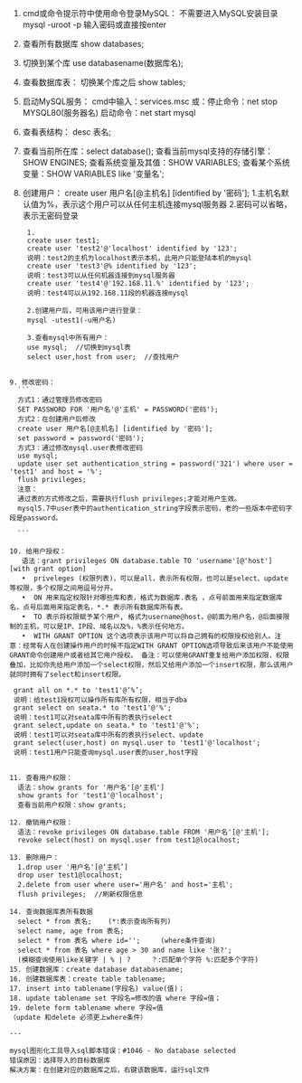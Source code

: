 1. cmd或命令提示符中使用命令登录MySQL：
     不需要进入MySQL安装目录
     mysql -uroot -p
     输入密码或直接按enter

2. 查看所有数据库
     show databases;

3. 切换到某个库
      use databasename(数据库名);

4. 查看数据库表：
     切换某个库之后
     show tables;

5. 启动MySQL服务：
   cmd中输入：services.msc
   或：停止命令：net stop MYSQL80(服务器名)
      启动命令：net start mysql
      
6. 查看表结构：
   desc 表名;

7. 查看当前所在库：select database();
   查看当前mysql支持的存储引擎：SHOW ENGINES;
   查看系统变量及其值：SHOW VARIABLES;
   查看某个系统变量：SHOW VARIABLES like '变量名';

8. 创建用户：
   create user 用户名[@主机名] [identified by '密码'];
   1.主机名默认值为%，表示这个用户可以从任何主机连接mysql服务器
   2.密码可以省略，表示无密码登录
   ```
    1.
    create user test1;
    create user 'test2'@'localhost' identified by '123';
    说明：test2的主机为localhost表示本机，此用户只能登陆本机的mysql
    create user 'test3'@% identified by '123';
    说明：test3可以从任何机器连接到mysql服务器
    create user 'test4'@'192.168.11.%' identified by '123';
    说明：test4可以从192.168.11段的机器连接mysql

    2.创建用户后，可用该用户进行登录：
    mysql -utest1(-u用户名)

    3.查看mysql中所有用户：
    use mysql;  //切换到mysql表
    select user,host from user;  //查找用户
  ```

9. 修改密码：
    ```
    方式1：通过管理员修改密码
    SET PASSWORD FOR '用户名'@'主机' = PASSWORD('密码');
    方式2：在创建用户后修改
    create user 用户名[@主机名] [identified by '密码'];
    set password = password('密码');
    方式3：通过修改mysql.user表修改密码
    use mysql;
    update user set authentication_string = password('321') where user = 'test1' and host = '%';
    flush privileges;
    注意：
    通过表的方式修改之后，需要执行flush privileges;才能对用户生效。
    mysql5.7中user表中的authentication_string字段表示密码，老的一些版本中密码字段是password。

    ```

10. 给用户授权：
     语法：grant privileges ON database.table TO 'username'[@'host'] [with grant option]
     •	priveleges (权限列表)，可以是all，表示所有权限，也可以是select、update等权限，多个权限之间用逗号分开。
     •	ON 用来指定权限针对哪些库和表，格式为数据库.表名 ，点号前面用来指定数据库名，点号后面用来指定表名，*.* 表示所有数据库所有表。
     •	TO 表示将权限赋予某个用户, 格式为username@host，@前面为用户名，@后面接限制的主机，可以是IP、IP段、域名以及%，%表示任何地方。
     •	WITH GRANT OPTION 这个选项表示该用户可以将自己拥有的权限授权给别人。注意：经常有人在创建操作用户的时候不指定WITH GRANT OPTION选项导致后来该用户不能使用GRANT命令创建用户或者给其它用户授权。 备注：可以使用GRANT重复给用户添加权限，权限叠加，比如你先给用户添加一个select权限，然后又给用户添加一个insert权限，那么该用户就同时拥有了select和insert权限。
   ```
     grant all on *.* to 'test1'@‘%’;
     说明：给test1授权可以操作所有库所有权限，相当于dba
     grant select on seata.* to 'test1'@'%';
     说明：test1可以对seata库中所有的表执行select
     grant select,update on seata.* to 'test1'@'%';
     说明：test1可以对seata库中所有的表执行select、update
     grant select(user,host) on mysql.user to 'test1'@'localhost';
     说明：test1用户只能查询mysql.user表的user,host字段
   ```

11. 查看用户权限：
     语法：show grants for '用户名'[@'主机']
     show grants for 'test1'@'localhost';
     查看当前用户权限：show grants;

12. 撤销用户权限：
     语法：revoke privileges ON database.table FROM '用户名'[@'主机'];
     revoke select(host) on mysql.user from test1@localhost;
 
13. 删除用户：
     1.drop user '用户名'[@‘主机’]
     drop user test1@localhost;
     2.delete from user where user='用户名' and host='主机';
     flush privileges;  //刷新权限信息

14. 查询数据库表所有数据
     select * from 表名;    (*:表示查询所有列)
     select name, age from 表名;
     select * from 表名 where id='';     (where条件查询)
     select * from 表名 where age > 30 and name like '张?';
     (模糊查询使用like关键字 | % | ?     ？:匹配单个字符 %:匹配多个字符)
15. 创建数据库：create database databasename;
16. 创建数据库表：create table tablename;
17. insert into tablename(字段名) value(值)；
18. update tablename set 字段名=修改的值 where 字段=值；
19. delete form tablename where 字段=值
   （update 和delete 必须更上where条件）

---

mysql图形化工具导入sql脚本错误：#1046 - No database selected
错误原因：选择导入的目标数据库
解决方案：在创建对应的数据库之后，右键该数据库，运行sql文件


	
